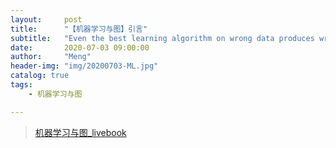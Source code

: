 ```yaml
---
layout:     post
title:      "【机器学习与图】引言"
subtitle:   "Even the best learning algorithm on wrong data produces wrong results"
date:       2020-07-03 09:00:00
author:     "Meng"
header-img: "img/20200703-ML.jpg"
catalog: true
tags:
    - 机器学习与图

---
```


> [机器学习与图_livebook](https://livebook.manning.com/book/graph-powered-machine-learning/chapter-1/v-4/12)

# 

